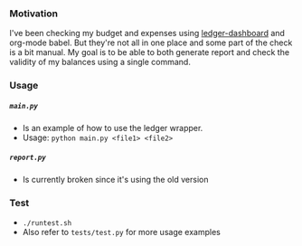 ### Motivation

I've been checking my budget and expenses using [ledger-dashboard](https://github.com/Ikke/ledger-dashboard) and org-mode babel. But they're not all in one place and some part of the check is a bit manual. My goal is to be able to both generate report and check the validity of my balances using a single command.


### Usage

##### `main.py`

- Is an example of how to use the ledger wrapper.
- Usage: `python main.py <file1> <file2>`

##### `report.py`

- Is currently broken since it's using the old version

### Test

- `./runtest.sh`
- Also refer to `tests/test.py` for more usage examples
